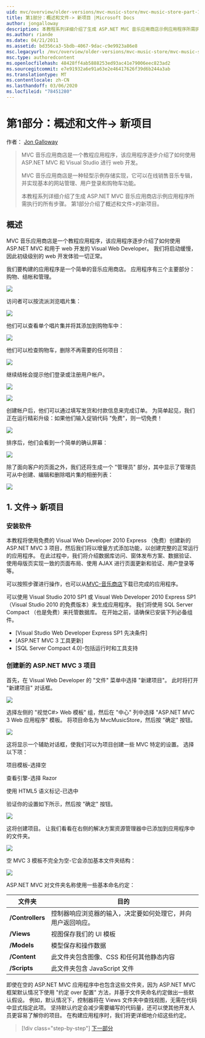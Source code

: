 ```yaml
---
uid: mvc/overview/older-versions/mvc-music-store/mvc-music-store-part-1
title: 第1部分：概述和文件-> 新项目 |Microsoft Docs
author: jongalloway
description: 本教程系列详细介绍了生成 ASP.NET MVC 音乐应用商店示例应用程序所需执行的所有步骤。 第1部分介绍了概述和文件 > 的新项目。
ms.author: riande
ms.date: 04/21/2011
ms.assetid: bd356ca3-5bdb-4067-9dac-c9e9923a86e8
msc.legacyurl: /mvc/overview/older-versions/mvc-music-store/mvc-music-store-part-1
msc.type: authoredcontent
ms.openlocfilehash: 48428ff4ab5888253ed93ac41e79006eec823ad2
ms.sourcegitcommit: e7e91932a6e91a63e2e46417626f39d6b244a3ab
ms.translationtype: MT
ms.contentlocale: zh-CN
ms.lasthandoff: 03/06/2020
ms.locfileid: "78451280"
---
```

# <a name="part-1-overview-and-file-new-project"></a>第1部分：概述和文件-> 新项目

作者： [Jon Galloway](https://github.com/jongalloway)

> MVC 音乐应用商店是一个教程应用程序，该应用程序逐步介绍了如何使用 ASP.NET MVC 和 Visual Studio 进行 web 开发。  
>   
> MVC 音乐应用商店是一种轻型示例存储实现，它可以在线销售音乐专辑，并实现基本的网站管理、用户登录和购物车功能。  
>   
> 本教程系列详细介绍了生成 ASP.NET MVC 音乐应用商店示例应用程序所需执行的所有步骤。 第1部分介绍了概述和文件&gt;的新项目。

## <a name="overview"></a>概述

MVC 音乐应用商店是一个教程应用程序，该应用程序逐步介绍了如何使用 ASP.NET MVC 和用于 web 开发的 Visual Web Developer。 我们将启动缓慢，因此初级级别的 web 开发体验一切正常。

我们要构建的应用程序是一个简单的音乐应用商店。 应用程序有三个主要部分：购物、结帐和管理。

![](mvc-music-store-part-1/_static/image1.jpg)

访问者可以按流派浏览唱片集：

![](mvc-music-store-part-1/_static/image2.jpg)

他们可以查看单个唱片集并将其添加到购物车中：

![](mvc-music-store-part-1/_static/image3.jpg)

他们可以检查购物车，删除不再需要的任何项目：

![](mvc-music-store-part-1/_static/image4.jpg)

继续结帐会提示他们登录或注册用户帐户。

![](mvc-music-store-part-1/_static/image1.png)

![](mvc-music-store-part-1/_static/image2.png)

创建帐户后，他们可以通过填写发货和付款信息来完成订单。 为简单起见，我们正在运行精彩升级：如果他们输入促销代码 "免费"，则一切免费！

![](mvc-music-store-part-1/_static/image5.jpg)

排序后，他们会看到一个简单的确认屏幕：

![](mvc-music-store-part-1/_static/image6.jpg)

除了面向客户的页面之外，我们还将生成一个 "管理员" 部分，其中显示了管理员可从中创建、编辑和删除唱片集的相册列表：

![](mvc-music-store-part-1/_static/image7.jpg)

## <a name="1-file--gt-new-project"></a>1. 文件-&gt; 新项目

### <a name="installing-the-software"></a>安装软件

本教程将使用免费的 Visual Web Developer 2010 Express （免费）创建新的 ASP.NET MVC 3 项目，然后我们将以增量方式添加功能，以创建完整的正常运行的应用程序。 在此过程中，我们将介绍数据库访问、窗体发布方案、数据验证、使用母版页实现一致的页面布局、使用 AJAX 进行页面更新和验证、用户登录等等。

可以按照步骤进行操作，也可以从[MVC-音乐商店](https://github.com/evilDave/MVC-Music-Store)下载已完成的应用程序。

可以使用 Visual Studio 2010 SP1 或 Visual Web Developer 2010 Express SP1 （Visual Studio 2010 的免费版本）来生成应用程序。 我们将使用 SQL Server Compact （也是免费）来托管数据库。 在开始之前，请确保已安装下列必备组件。

- [Visual Studio Web Developer Express SP1 先决条件]
- [ASP.NET MVC 3 工具更新]
- [SQL Server Compact 4.0]-包括运行时和工具支持

### <a name="creating-a-new-aspnet-mvc-3-project"></a>创建新的 ASP.NET MVC 3 项目

首先，在 Visual Web Developer 的 "文件" 菜单中选择 "新建项目"。 此时将打开 "新建项目" 对话框。

![](mvc-music-store-part-1/_static/image5.png)

选择左侧的 "视觉C#&gt; Web 模板" 组，然后在 "中心" 列中选择 "ASP.NET MVC 3 Web 应用程序" 模板。 将项目命名为 MvcMusicStore，然后按 "确定" 按钮。

![](mvc-music-store-part-1/_static/image8.jpg)

这将显示一个辅助对话框，使我们可以为项目创建一些 MVC 特定的设置。 选择以下项：

项目模板-选择空

查看引擎-选择 Razor

使用 HTML5 语义标记-已选中

验证你的设置如下所示，然后按 "确定" 按钮。

![](mvc-music-store-part-1/_static/image9.jpg)

这将创建项目。 让我们看看在右侧的解决方案资源管理器中已添加到应用程序中的文件夹。

![](mvc-music-store-part-1/_static/image10.jpg)

空 MVC 3 模板不完全为空-它会添加基本文件夹结构：

![](mvc-music-store-part-1/_static/image6.png)

ASP.NET MVC 对文件夹名称使用一些基本命名约定：

| **文件夹** | **目的** |
| --- | --- |
| **/Controllers** | 控制器响应浏览器的输入，决定要如何处理它，并向用户返回响应。 |
| **/Views** | 视图保存我们的 UI 模板 |
| **/Models** | 模型保存和操作数据 |
| **/Content** | 此文件夹包含图像、CSS 和任何其他静态内容 |
| **/Scripts** | 此文件夹包含 JavaScript 文件 |

即使在空的 ASP.NET MVC 应用程序中也包含这些文件夹，因为 ASP.NET MVC 框架默认情况下使用 "约定 over 配置" 方法，并基于文件夹命名约定做出一些默认假设。 例如，默认情况下，控制器将在 Views 文件夹中查找视图，无需在代码中显式指定此项。 坚持默认约定会减少需要编写的代码量，还可以使其他开发人员更容易了解你的项目。 在构建应用程序时，我们将更详细地介绍这些约定。

> [!div class="step-by-step"]
> [下一部分](mvc-music-store-part-2.md)
